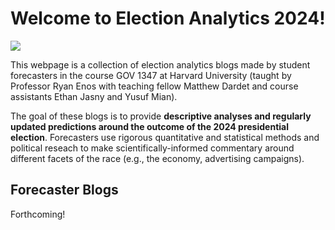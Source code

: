 # Welcome to Election Analytics 2024! 

![](assets/national_partisan_dist.png)

This webpage is a collection of election analytics blogs made by student forecasters in the course GOV 1347 at Harvard University (taught by Professor Ryan Enos with teaching fellow Matthew Dardet and course assistants Ethan Jasny and Yusuf Mian). 

The goal of these blogs is to provide **descriptive analyses and regularly updated predictions around the outcome of the 2024 presidential election**. Forecasters use rigorous quantitative and statistical methods and political reseach to make scientifically-informed commentary around different facets of the race (e.g., the economy, advertising campaigns). 


## Forecaster Blogs

Forthcoming! 